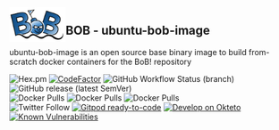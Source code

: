 <img alt="bob" align="left" src="docs/bob.png" width="20%" height="20%">

## BOB - ubuntu-bob-image

ubuntu-bob-image is an open source base binary image to build from-scratch docker containers for the BoB! repository 

![Hex.pm](https://img.shields.io/hexpm/l/apa)
[![CodeFactor](https://www.codefactor.io/repository/github/bobdotme/bob/badge)](https://www.codefactor.io/repository/github/bobdotme/bob)
![GitHub Workflow Status (branch)](https://img.shields.io/github/workflow/status/BobDotMe/bob/release/v0.99.2?label=build%20v0.99.2)
![GitHub release (latest SemVer)](https://img.shields.io/github/v/release/BobDotMe/bob)\
![Docker Pulls](https://img.shields.io/docker/pulls/bobdotme/bob-mini?label=docker%20pulls%20-%20bob-mini)
![Docker Pulls](https://img.shields.io/docker/pulls/bobdotme/bob-core?label=docker%20pulls%20-%20bob-core)
![Docker Pulls](https://img.shields.io/docker/pulls/bobdotme/bob-bootstrap?label=docker%20pulls%20-%20bob-bootstrap)\
![Twitter Follow](https://img.shields.io/twitter/follow/BobDotMe?style=social)
[![Gitpod ready-to-code](https://img.shields.io/badge/Gitpod-ready--to--code-blue?logo=gitpod)](https://gitpod.io/#https://github.com/BobDotMe/bob)
[![Develop on Okteto](https://img.shields.io/badge/Okteto-Kubernetes%20for%20Developers-brightgreen?logo=apache-echarts)](https://cloud.okteto.com/deploy)
[![Known Vulnerabilities](https://snyk.io/package/npm/snyk/badge.svg)](https://snyk.io/package/npm/snyk)

